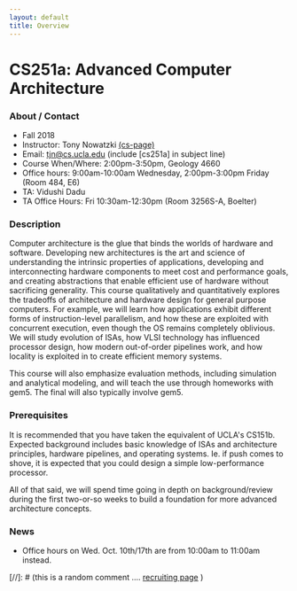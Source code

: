 ```yaml
---
layout: default
title: Overview
---
```


# CS251a: Advanced Computer Architecture

### About / Contact

* Fall 2018
* Instructor: Tony Nowatzki  [(cs-page)](http://web.cs.ucla.edu/~tjn)
* Email: tjn@cs.ucla.edu (include [cs251a] in subject line)
* Course When/Where: 2:00pm-3:50pm, Geology 4660 
* Office hours: 9:00am-10:00am Wednesday, 2:00pm-3:00pm Friday  (Room 484, E6)
* TA: Vidushi Dadu
* TA Office Hours: Fri 10:30am-12:30pm (Room 3256S-A, Boelter)

### Description

Computer architecture is the glue that binds the worlds of hardware and
software. Developing new architectures is the art and science of understanding
the intrinsic properties of applications, developing and interconnecting
hardware components to meet cost and performance goals, and creating
abstractions that enable efficient use of hardware without sacrificing
generality.  This course qualitatively and quantitatively explores the
tradeoffs of architecture and hardware design for general purpose computers.
For example, we will learn how applications exhibit different forms of
instruction-level parallelism, and how these are exploited with concurrent
execution, even though the OS remains completely oblivious.  We will study
evolution of ISAs, how VLSI technology has influenced processor design, how
modern out-of-order pipelines work, and how locality is exploited
in to create efficient memory systems.

This course will also emphasize evaluation methods, including simulation and
analytical modeling, and will teach the use through homeworks with gem5. The final will also typically involve gem5.

### Prerequisites

It is recommended that you have taken the equivalent of UCLA's CS151b.  Expected
background includes basic knowledge of ISAs and architecture principles,
hardware pipelines, and operating systems.  Ie. if push comes to shove, it is expected that you could design a simple low-performance processor.  

All of that said, we will spend time going in depth on background/review during
the first two-or-so weeks to build a foundation for more advanced architecture
concepts.

### News

* Office hours on Wed. Oct. 10th/17th are from 10:00am to 11:00am instead.

[//]: # (this is a random comment  .... [recruiting page]({{site.baseurl}}/08-recruiting/)  )
